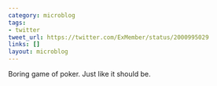 ```yaml
---
category: microblog
tags:
- twitter
tweet_url: https://twitter.com/ExMember/status/2000995029
links: []
layout: microblog
---
```

Boring game of poker. Just like it should be.
